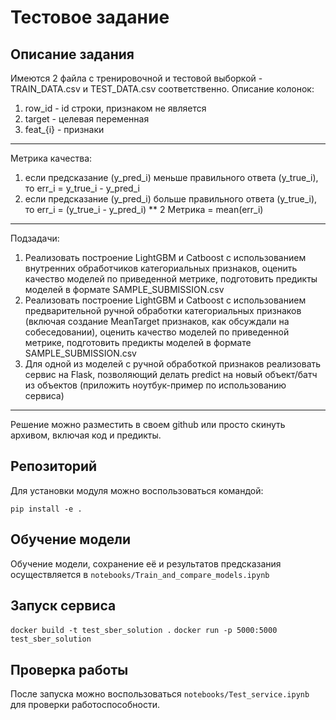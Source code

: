 # Тестовое задание

## Описание задания
Имеются 2 файла с тренировочной и тестовой выборкой - TRAIN_DATA.csv и TEST_DATA.csv соответственно.
Описание колонок:
1) row_id - id строки, признаком не является
2) target - целевая переменная
3) feat_{i} - признаки
---------------------------------------------------------

Метрика качества:
1) если предсказание (y_pred_i) меньше правильного ответа (y_true_i), то err_i = y_true_i - y_pred_i
2) если предсказание (y_pred_i) больше правильного ответа (y_true_i), то err_i = (y_true_i - y_pred_i) ** 2
Метрика = mean(err_i)
---------------------------------------------------------

Подзадачи:
1) Реализовать построение LightGBM и Catboost c использованием внутренних обработчиков категориальных признаков,
оценить качество моделей по приведенной метрике, подготовить предикты моделей в формате SAMPLE_SUBMISSION.csv
2) Реализовать построение LightGBM и Catboost c использованием предварительной ручной обработки категориальных признаков
(включая создание MeanTarget признаков, как обсуждали на собеседовании), оценить качество моделей по приведенной метрике,
подготовить предикты моделей в формате SAMPLE_SUBMISSION.csv
3) Для одной из моделей с ручной обработкой признаков реализовать сервис на Flask, позволяющий делать predict на новый
объект/батч из объектов (приложить ноутбук-пример по использованию сервиса)

---------------------------------------------------------

Решение можно разместить в своем github или просто скинуть архивом, включая код и предикты.

## Репозиторий

Для установки модуля можно воспользоваться командой:

`pip install -e .`

## Обучение модели

Обучение модели, сохранение её и результатов предсказания осуществляется в `notebooks/Train_and_compare_models.ipynb`

## Запуск сервиса

`docker build -t test_sber_solution .`
`docker run -p 5000:5000 test_sber_solution`


## Проверка работы

После запуска можно воспользоваться `notebooks/Test_service.ipynb` для проверки работоспособности.